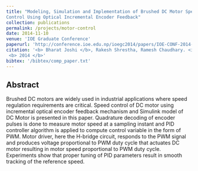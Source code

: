```yaml
---
title: "Modeling, Simulation and Implementation of Brushed DC Motor Speed
Control Using Optical Incremental Encoder Feedback"
collection: publications
permalink: /projects/motor-control
date: 2014-11-10
venue: 'IOE Graduate Conference'
paperurl: 'http://conference.ioe.edu.np/ioegc2014/papers/IOE-CONF-2014-66.pdf'
citation: '<b> Bharat Joshi </b>, Rakesh Shrestha, Ramesh Chaudhary. <i> IOE Graduate Conference </i>. 
 <b> 2014 </b>'
bibtex: '/bibtex/comp_paper.txt'
---
```


## Abstract

Brushed DC motors are widely used in industrial applications where speed regulation requirements are
critical. Speed control of DC motor using incremental optical encoder feedback mechanism and Simulink model of
DC Motor is presented in this paper. Quadrature decoding of encoder pulses is done to measure motor speed at a
sampling instant and PID controller algorithm is applied to compute control variable in the form of PWM. Motor
driver, here the H-bridge circuit, responds to the PWM signal and produces voltage proportional to PWM duty cycle
that actuates DC motor resulting in motor speed proportional to PWM duty cycle. Experiments show that proper
tuning of PID parameters result in smooth tracking of the reference speed. 